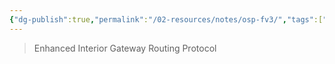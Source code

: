 ```yaml
---
{"dg-publish":true,"permalink":"/02-resources/notes/osp-fv3/","tags":["netzwerk/protokoll"],"noteIcon":"","updated":"2025-09-05T10:12:31.063+02:00"}
---
```


>Enhanced Interior Gateway Routing Protocol